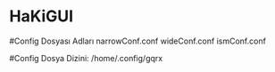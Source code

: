 # HaKiGUI
#Config Dosyası Adları
narrowConf.conf
wideConf.conf
ismConf.conf

#Config Dosya Dizini:
/home/.config/gqrx
